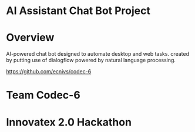 # AI Assistant Chat Bot Project

# Overview
AI-powered chat bot designed to automate desktop and web tasks. created by putting use of dialogflow powered by natural language processing.

https://github.com/ecnivs/codec-6

# Team Codec-6
# Innovatex 2.0 Hackathon 
